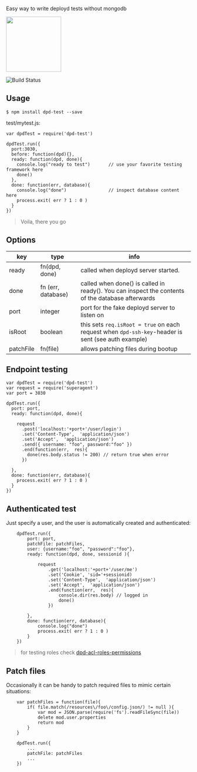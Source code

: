 Easy way to write deployd tests without mongodb 

<img src="https://media4.giphy.com/media/i9qfoiyZ4Ml0c/200_s.gif" width="150" style="width:150px"/>

![Build Status](https://travis-ci.org/--repourl=git@github.com:coderofsalvation/dpd-test..svg?branch=master)

## Usage

    $ npm install dpd-test --save

test/mytest.js:

    var dpdTest = require('dpd-test')

    dpdTest.run({
      port:3030, 
      before: function(dpd){}, 
      ready: function(dpd, done){
        console.log("ready to test")       // use your favorite testing framework here
        done()
      }, 
      done: function(err, database){
        console.log("done")                // inspect database content here 
        process.exit( err ? 1 : 0 )
      }  
    })

> Voila,  there you go

## Options 

| key       | type               | info                                                                                               |
|-----------|--------------------|----------------------------------------------------------------------------------------------------|
| ready     | fn(dpd, done)      | called when deployd server started.                                                                |
| done      | fn (err, database) | called when done() is called in ready(). You can inspect the contents of the database afterwards   |
| port      | integer            | port for the fake deployd server to listen on                                                      |
| isRoot    | boolean            | this sets `req.isRoot = true` on each request when `dpd-ssh-key`-header is sent (see auth example) |
| patchFile | fn(file)           | allows patching files during bootup                                                                |

## Endpoint testing 

    var dpdTest = require('dpd-test')
    var request = require('superagent')
    var port = 3030

    dpdTest.run({
      port: port, 
      ready: function(dpd, done){

        request
          .post('localhost:'+port+'/user/login')
          .set('Content-Type',  'application/json')
          .set('Accept',  'application/json')
          .send({ username: "foo", password:"foo" })
          .end(function(err,  res){
            done(res.body.status != 200) // return true when error
          })

      }, 
      done: function(err, database){
        process.exit( err ? 1 : 0 )
      }  
    })

## Authenticated test

Just specify a user, and the user is automatically created and authenticated:

		dpdTest.run({
			port: port, 
			patchFile: patchFiles, 
			user: {username:"foo", "password":"foo"}, 
			ready: function(dpd, done, sessionid ){

				request
					.get('localhost:'+port+'/user/me')
					.set('Cookie', 'sid='+sessionid)
					.set('Content-Type',  'application/json')
					.set('Accept',  'application/json')
					.end(function(err,  res){
						console.dir(res.body) // logged in
						done()
					})

			}, 
			done: function(err, database){
				console.log("done") 
				process.exit( err ? 1 : 0 )
			} 
		})

> for testing roles check [dpd-acl-roles-permissions](https://npmjs.org/package/dpd-acl-roles-permissions)

## Patch files

Occasionally it can be handy to patch required files to mimic certain situations:

		var patchFiles = function(file){
			if( file.match(/resources\/foo\/config.json/) != null ){
				var mod = JSON.parse(require('fs').readFileSync(file))
				delete mod.user.properties
				return mod
			}
		}

		dpdTest.run({
			...
			patchFile: patchFiles
			...
		})
